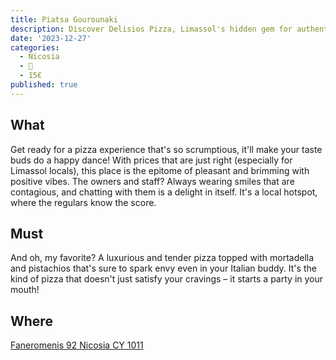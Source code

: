 ```yaml
---
title: Piatsa Gourounaki
description: Discover Delisios Pizza, Limassol's hidden gem for authentic, mouth-watering round-killers
date: '2023-12-27'
categories:
  - Nicosia
  - 🍢
  - 15€
published: true
---
```


## What
Get ready for a pizza experience that's so scrumptious, it'll make your taste buds do a happy dance! With prices that are just right (especially for Limassol locals), this place is the epitome of pleasant and brimming with positive vibes. The owners and staff? Always wearing smiles that are contagious, and chatting with them is a delight in itself. It's a local hotspot, where the regulars know the score.
## Must
And oh, my favorite? A luxurious and tender pizza topped with mortadella and pistachios that's sure to spark envy even in your Italian buddy. It's the kind of pizza that doesn't just satisfy your cravings – it starts a party in your mouth!
## Where
[Faneromenis 92 Nicosia CY 1011](https://maps.app.goo.gl/DLve3EoKj15h9ggP7)